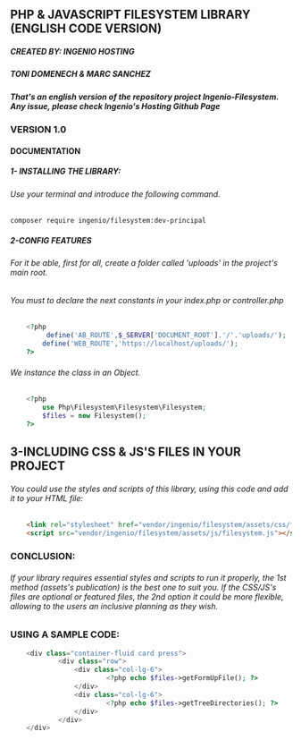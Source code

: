 ## PHP & JAVASCRIPT FILESYSTEM LIBRARY (ENGLISH CODE VERSION)

##### CREATED BY: INGENIO HOSTING
##### TONI DOMENECH & MARC SANCHEZ

##### That's an english version of the repository project Ingenio-Filesystem. Any issue, please check Ingenio's Hosting Github Page

### VERSION 1.0

#### DOCUMENTATION
	
##### 1- INSTALLING THE LIBRARY:
###### Use your terminal and introduce the following command.

	composer require ingenio/filesystem:dev-principal

##### 2-CONFIG FEATURES

###### For it be able, first for all, create a folder called 'uploads' in the project's main root.
###### You must to declare the next constants in your index.php or controller.php

```php
	<?php
         define('AB_ROUTE',$_SERVER['DOCUMENT_ROOT'].'/'.'uploads/');
        define('WEB_ROUTE','https://localhost/uploads/');
    ?>
```
###### We instance the class in an Object.

```php
	<?php
 	    use Php\Filesystem\Filesystem\Filesystem;
 	    $files = new Filesystem();
	?>
```

## 3-INCLUDING CSS & JS'S FILES IN YOUR PROJECT

###### You could use the styles and scripts of this library, using this code and add it to your HTML file:

```html
	<link rel="stylesheet" href="vendor/ingenio/filesystem/assets/css/filesystem.css">
	<script src="vendor/ingenio/filesystem/assets/js/filesystem.js"></script>
```

### CONCLUSION:

###### If your library requires essential styles and scripts to run it properly, the 1st method (assets's publication) is the best one to suit you. If the CSS/JS's files are optional or featured files, the 2nd option it could be more flexible, allowing to the users an inclusive planning as they wish.

### USING A SAMPLE CODE:

```php
	<div class="container-fluid card press">
    		<div class="row">
        		<div class="col-lg-6">
            			<?php echo $files->getFormUpFile(); ?>
        		</div>
        		<div class="col-lg-6">
            			<?php echo $files->getTreeDirectories(); ?>
        		</div>
    		</div>
	</div>
```


